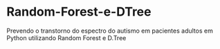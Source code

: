 # Random-Forest-e-DTree
Prevendo o transtorno do espectro do autismo em pacientes adultos em Python utilizando Random Forest e D.Tree
